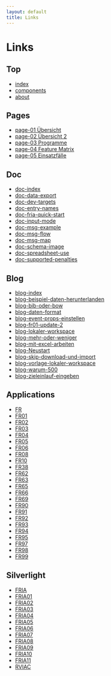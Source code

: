 ```yaml
---
layout: default
title: Links
---
```


# Links

## Top
- [index](index)
- [components](components)
- [about](about)

## Pages
<ul>
<li><a href="./pages/page-01.html">page-01 Übersicht</a></li>
<li><a href="./pages/page-02.html">page-02 Übersicht 2</a></li>
<li><a href="./pages/page-03.html">page-03 Programme</a></li>
<li><a href="./pages/page-04.html">page-04 Feature Matrix</a></li>
<li><a href="./pages/page-05.html">page-05 Einsatzfälle</a></li>
</ul>

## Doc
<ul>
<li><a href="./doc/doc-index.html">doc-index</a></li>
<li><a href="./doc/doc-data-export.html">doc-data-export</a></li>
<li><a href="./doc/doc-devtargets.html">doc-dev-targets</a></li>
<li><a href="./doc/doc-entry-names.html">doc-entry-names</a></li>
<li><a href="./doc/doc-fria-quick-start.html">doc-fria-quick-start</a></li>
<li><a href="./doc/doc-input-mode.html">doc-input-mode</a></li>
<li><a href="./doc/doc-msg-example.html">doc-msg-example</a></li>
<li><a href="./doc/doc-msg-flow.html">doc-msg-flow</a></li>
<li><a href="./doc/doc-msg-map.html">doc-msg-map</a></li>
<li><a href="./doc/doc-schema-image.html">doc-schema-image</a></li>
<li><a href="./doc/doc-spreadsheet-use.html">doc-spreadsheet-use</a></li>
<li><a href="./doc/doc-supported-penalties.html">doc-supported-penalties</a></li>
</ul>

## Blog
<ul>
<li><a href="./blog/blog-index.html">blog-index</a></li>
<li><a href="./blog/beispiel-daten-herunterladen.html">blog-beispiel-daten-herunterlanden</a></li>
<li><a href="./blog/bib-oder-bow.html">blog-bib-oder-bow</a></li>
<li><a href="./blog/daten-format.html">blog-daten-format</a></li>
<li><a href="./blog/event-props-einstellen.html">blog-event-props-einstellen</a></li>
<li><a href="./blog/fr01-update-2.html">blog-fr01-update-2</a></li>
<li><a href="./blog/lokaler-workspace.html">blog-lokaler-workspace</a></li>
<li><a href="./blog/mehr-oder-weniger.html">blog-mehr-oder-weniger</a></li>
<li><a href="./blog/mit-excel-arbeiten.html">blog-mit-excel-arbeiten</a></li>
<li><a href="./blog/neustart.html">blog-Neustart</a></li>
<li><a href="./blog/skip-download-und-import.html">blog-skip-download-und-import</a></li>
<li><a href="./blog/vorlage-lokaler-workspace.html">blog-vorlage-lokaler-workspace</a></li>
<li><a href="./blog/warum-500.html">blog-warum-500</a></li>
<li><a href="./blog/zieleinlauf-eingeben.html">blog-zieleinlauf-eingeben</a></li>
</ul>

## Applications
<ul>
<li><a href="./applications/FR.html">FR</a></li>
<li><a href="./applications/FR01.html">FR01</a></li>
<li><a href="./applications/FR02.html">FR02</a></li>
<li><a href="./applications/FR03.html">FR03</a></li>
<li><a href="./applications/FR04.html">FR04</a></li>
<li><a href="./applications/FR05.html">FR05</a></li>
<li><a href="./applications/FR06.html">FR06</a></li>
<li><a href="./applications/FR08.html">FR08</a></li>
<li><a href="./applications/FR10.html">FR10</a></li>
<li><a href="./applications/FR38.html">FR38</a></li>
<li><a href="./applications/FR62.html">FR62</a></li>
<li><a href="./applications/FR63.html">FR63</a></li>
<li><a href="./applications/FR65.html">FR65</a></li>
<li><a href="./applications/FR66.html">FR66</a></li>
<li><a href="./applications/FR69.html">FR69</a></li>
<li><a href="./applications/FR90.html">FR90</a></li>
<li><a href="./applications/FR91.html">FR91</a></li>
<li><a href="./applications/FR92.html">FR92</a></li>
<li><a href="./applications/FR93.html">FR93</a></li>
<li><a href="./applications/FR94.html">FR94</a></li>
<li><a href="./applications/FR95.html">FR95</a></li>
<li><a href="./applications/FR97.html">FR97</a></li>
<li><a href="./applications/FR98.html">FR98</a></li>
<li><a href="./applications/FR99.html">FR99</a></li>
</ul>

## Silverlight
<ul>
<li><a href="./silverlight/FRIA.html">FRIA</a></li>
<li><a href="./silverlight/FRIA01.html">FRIA01</a></li>
<li><a href="./silverlight/FRIA02.html">FRIA02</a></li>
<li><a href="./silverlight/FRIA03.html">FRIA03</a></li>
<li><a href="./silverlight/FRIA04.html">FRIA04</a></li>
<li><a href="./silverlight/FRIA05.html">FRIA05</a></li>
<li><a href="./silverlight/FRIA06.html">FRIA06</a></li>
<li><a href="./silverlight/FRIA07.html">FRIA07</a></li>
<li><a href="./silverlight/FRIA08.html">FRIA08</a></li>
<li><a href="./silverlight/FRIA09.html">FRIA09</a></li>
<li><a href="./silverlight/FRIA10.html">FRIA10</a></li>
<li><a href="./silverlight/FRIA11.html">FRIA11</a></li>
<li><a href="./silverlight/RVIAC.html">RVIAC</a></li>
</ul>
